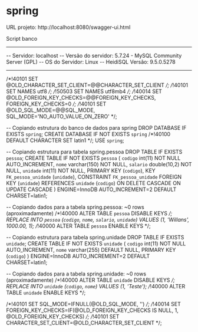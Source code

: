 # spring

URL projeto: http://localhost:8080/swagger-ui.html

Script banco
-- --------------------------------------------------------
-- Servidor:                     localhost
-- Versão do servidor:           5.7.24 - MySQL Community Server (GPL)
-- OS do Servidor:               Linux
-- HeidiSQL Versão:              9.5.0.5278
-- --------------------------------------------------------

/*!40101 SET @OLD_CHARACTER_SET_CLIENT=@@CHARACTER_SET_CLIENT */;
/*!40101 SET NAMES utf8 */;
/*!50503 SET NAMES utf8mb4 */;
/*!40014 SET @OLD_FOREIGN_KEY_CHECKS=@@FOREIGN_KEY_CHECKS, FOREIGN_KEY_CHECKS=0 */;
/*!40101 SET @OLD_SQL_MODE=@@SQL_MODE, SQL_MODE='NO_AUTO_VALUE_ON_ZERO' */;


-- Copiando estrutura do banco de dados para spring
DROP DATABASE IF EXISTS `spring`;
CREATE DATABASE IF NOT EXISTS `spring` /*!40100 DEFAULT CHARACTER SET latin1 */;
USE `spring`;

-- Copiando estrutura para tabela spring.pessoa
DROP TABLE IF EXISTS `pessoa`;
CREATE TABLE IF NOT EXISTS `pessoa` (
  `codigo` int(11) NOT NULL AUTO_INCREMENT,
  `nome` varchar(150) NOT NULL,
  `salario` double(10,2) NOT NULL,
  `unidade` int(11) NOT NULL,
  PRIMARY KEY (`codigo`),
  KEY `FK_pessoa_unidade` (`unidade`),
  CONSTRAINT `FK_pessoa_unidade` FOREIGN KEY (`unidade`) REFERENCES `unidade` (`codigo`) ON DELETE CASCADE ON UPDATE CASCADE
) ENGINE=InnoDB AUTO_INCREMENT=2 DEFAULT CHARSET=latin1;

-- Copiando dados para a tabela spring.pessoa: ~0 rows (aproximadamente)
/*!40000 ALTER TABLE `pessoa` DISABLE KEYS */;
REPLACE INTO `pessoa` (`codigo`, `nome`, `salario`, `unidade`) VALUES
	(1, 'Willans', 1000.00, 1);
/*!40000 ALTER TABLE `pessoa` ENABLE KEYS */;

-- Copiando estrutura para tabela spring.unidade
DROP TABLE IF EXISTS `unidade`;
CREATE TABLE IF NOT EXISTS `unidade` (
  `codigo` int(11) NOT NULL AUTO_INCREMENT,
  `nome` varchar(255) DEFAULT NULL,
  PRIMARY KEY (`codigo`)
) ENGINE=InnoDB AUTO_INCREMENT=2 DEFAULT CHARSET=latin1;

-- Copiando dados para a tabela spring.unidade: ~0 rows (aproximadamente)
/*!40000 ALTER TABLE `unidade` DISABLE KEYS */;
REPLACE INTO `unidade` (`codigo`, `nome`) VALUES
	(1, 'Teste');
/*!40000 ALTER TABLE `unidade` ENABLE KEYS */;

/*!40101 SET SQL_MODE=IFNULL(@OLD_SQL_MODE, '') */;
/*!40014 SET FOREIGN_KEY_CHECKS=IF(@OLD_FOREIGN_KEY_CHECKS IS NULL, 1, @OLD_FOREIGN_KEY_CHECKS) */;
/*!40101 SET CHARACTER_SET_CLIENT=@OLD_CHARACTER_SET_CLIENT */;
